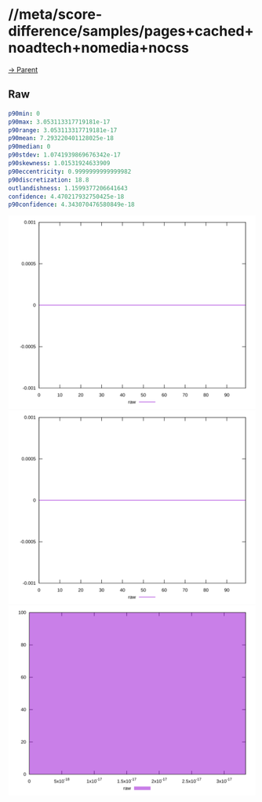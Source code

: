 
# //meta/score-difference/samples/pages+cached+noadtech+nomedia+nocss

[→ Parent](../..)


## Raw


```yaml
p90min: 0
p90max: 3.053113317719181e-17
p90range: 3.053113317719181e-17
p90mean: 7.293220401128025e-18
p90median: 0
p90stdev: 1.0741939869676342e-17
p90skewness: 1.01531924633909
p90eccentricity: 0.9999999999999982
p90discretization: 18.8
outlandishness: 1.1599377206641643
confidence: 4.470217932750425e-18
p90confidence: 4.343070476580849e-18

```

![PLOT: raw-values](./raw/values.svg)![PLOT: raw-sorted](./raw/sorted.svg)![PLOT: raw-histogram](./raw/histogram.svg)